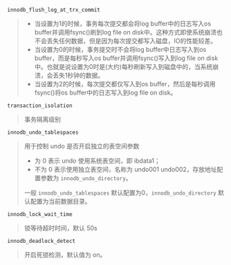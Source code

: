 ```innodb_flush_log_at_trx_commit```
> * 当设置为1的时候，事务每次提交都会将log buffer中的日志写入os buffer并调用fsync()刷到log file on disk中。这种方式即使系统崩溃也不会丢失任何数据，但是因为每次提交都写入磁盘，IO的性能较差。
> * 当设置为0的时候，事务提交时不会将log buffer中日志写入到os buffer，而是每秒写入os buffer并调用fsync()写入到log file on disk中。也就是说设置为0时是(大约)每秒刷新写入到磁盘中的，当系统崩溃，会丢失1秒钟的数据。
> * 当设置为2的时候，每次提交都仅写入到os buffer，然后是每秒调用fsync()将os buffer中的日志写入到log file on disk。

```transaction_isolation```
> 事务隔离级别

```innodb_undo_tablespaces```
> 用于控制 undo 是否开启独立的表空间参数
> * 为 0 表示 undo 使用系统表空间，即 ibdata1；
> * 不为 0 表示使用独立表空间，名称为 undo001 undo002，存放地址配置参数为 ```innodb_undo_directory```。
>
> 一般 ```innodb_undo_tablespaces``` 默认配置为0，```innodb_undo_directory``` 默认配置为当前数据目录。

```innodb_lock_wait_time```
> 锁等待超时时间，默认 50s

```innodb_deadlock_detect```
> 开启死锁检测，默认值为 on。